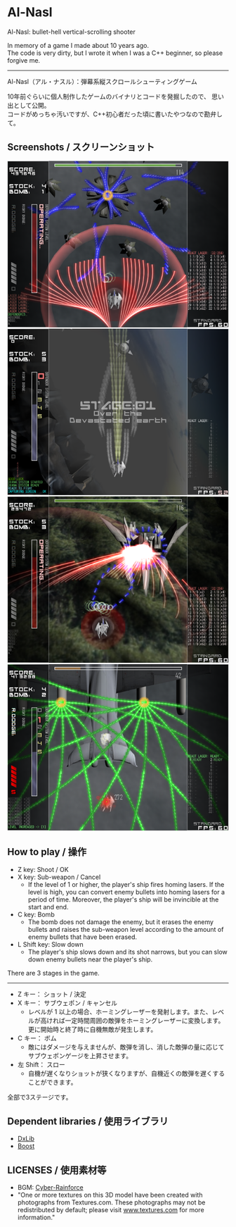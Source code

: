 # Al-Nasl

Al-Nasl: bullet-hell vertical-scrolling shooter

In memory of a game I made about 10 years ago.  
The code is very dirty, but I wrote it when I was a C++ beginner, so please forgive me.

---

Al-Nasl（アル・ナスル）：弾幕系縦スクロールシューティングゲーム

10年前ぐらいに個人制作したゲームのバイナリとコードを発掘したので、
思い出として公開。  
コードがめっちゃ汚いですが、C++初心者だった頃に書いたやつなので勘弁して。

## Screenshots / スクリーンショット

![](screenshots/ss1.png)
![](screenshots/ss2.png)
![](screenshots/ss3.png)
![](screenshots/ss4.png)

## How to play / 操作

- Z key: Shoot / OK
- X key: Sub-weapon / Cancel
  - If the level of 1 or higher, the player's ship fires homing lasers. If the level is high, you can convert enemy bullets into homing lasers for a period of time. Moreover, the player's ship will be invincible at the start and end.
- C key: Bomb
  - The bomb does not damage the enemy, but it erases the enemy bullets and raises the sub-weapon level according to the amount of enemy bullets that have been erased.
- L Shift key: Slow down
  - The player's ship slows down and its shot narrows, but you can slow down enemy bullets near the player's ship.

There are 3 stages in the game.

---

- Z キー： ショット / 決定
- X キー： サブウェポン / キャンセル
  - レベルが 1 以上の場合、ホーミングレーザーを発射します。また、レベルが高ければ一定時間周囲の敵弾をホーミングレーザーに変換します。更に開始時と終了時に自機無敵が発生します。
- C キー： ボム
  - 敵にはダメージを与えませんが、敵弾を消し、消した敵弾の量に応じてサブウェポンゲージを上昇させます。
- 左 Shift： スロー
  - 自機が遅くなりショットが狭くなりますが、自機近くの敵弾を遅くすることができます。


全部で3ステージです。

## Dependent libraries / 使用ライブラリ

- [DxLib]( https://dxlib.xsrv.jp/ )
- [Boost]( https://www.boost.org/ )

## LICENSES / 使用素材等

- BGM: [Cyber-Rainforce]( https://cyber-rainforce.net/ )
- "One or more textures on this 3D model have been created with photographs from Textures.com. These photographs may not be redistributed by default; please visit www.textures.com for more information."